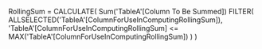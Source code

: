

RollingSum = 
CALCULATE(
	Sum('TableA'[Column To Be Summed])
	FILTER(
		ALLSELECTED('TableA'[ColumnForUseInComputingRollingSum]),
		'TableA'[ColumnForUseInComputingRollingSum] <= MAX('TableA'[ColumnForUseInComputingRollingSum])
	)
)
